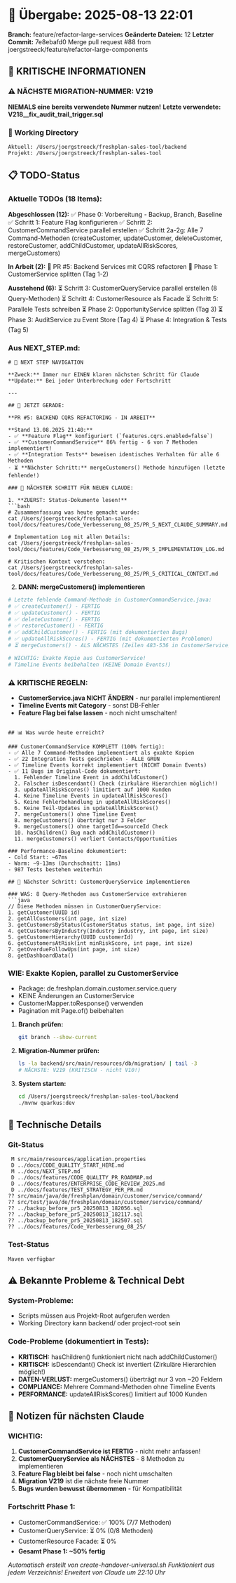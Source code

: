# 🤝 Übergabe: 2025-08-13 22:01
**Branch:** feature/refactor-large-services
**Geänderte Dateien:** 12
**Letzter Commit:** 7e8ebafd0 Merge pull request #88 from joergstreeck/feature/refactor-large-components

## 🚨 KRITISCHE INFORMATIONEN

### ⚠️ NÄCHSTE MIGRATION-NUMMER: V219
**NIEMALS eine bereits verwendete Nummer nutzen!**
**Letzte verwendete: V218__fix_audit_trail_trigger.sql**

### 📍 Working Directory
```
Aktuell: /Users/joergstreeck/freshplan-sales-tool/backend
Projekt: /Users/joergstreeck/freshplan-sales-tool
```

## 📋 TODO-Status

### Aktuelle TODOs (18 Items):
**Abgeschlossen (12):**
✅ Phase 0: Vorbereitung - Backup, Branch, Baseline
✅ Schritt 1: Feature Flag konfigurieren
✅ Schritt 2: CustomerCommandService parallel erstellen
✅ Schritt 2a-2g: Alle 7 Command-Methoden (createCustomer, updateCustomer, deleteCustomer, restoreCustomer, addChildCustomer, updateAllRiskScores, mergeCustomers)

**In Arbeit (2):**
🚧 PR #5: Backend Services mit CQRS refactoren
🚧 Phase 1: CustomerService splitten (Tag 1-2)

**Ausstehend (6):**
⏳ Schritt 3: CustomerQueryService parallel erstellen (8 Query-Methoden)
⏳ Schritt 4: CustomerResource als Facade
⏳ Schritt 5: Parallele Tests schreiben
⏳ Phase 2: OpportunityService splitten (Tag 3)
⏳ Phase 3: AuditService zu Event Store (Tag 4)
⏳ Phase 4: Integration & Tests (Tag 5)

### Aus NEXT_STEP.md:
```
# 🧭 NEXT STEP NAVIGATION

**Zweck:** Immer nur EINEN klaren nächsten Schritt für Claude
**Update:** Bei jeder Unterbrechung oder Fortschritt

---

## 🎯 JETZT GERADE:

**PR #5: BACKEND CQRS REFACTORING - IN ARBEIT**

**Stand 13.08.2025 21:40:**
- ✅ **Feature Flag** konfiguriert (`features.cqrs.enabled=false`)
- ✅ **CustomerCommandService** 86% fertig - 6 von 7 Methoden implementiert!
- ✅ **Integration Tests** beweisen identisches Verhalten für alle 6 Methoden
- ⏳ **Nächster Schritt:** mergeCustomers() Methode hinzufügen (letzte fehlende!)

### 🚨 NÄCHSTER SCHRITT FÜR NEUEN CLAUDE:

1. **ZUERST: Status-Dokumente lesen!**
```bash
# Zusammenfassung was heute gemacht wurde:
cat /Users/joergstreeck/freshplan-sales-tool/docs/features/Code_Verbesserung_08_25/PR_5_NEXT_CLAUDE_SUMMARY.md

# Implementation Log mit allen Details:
cat /Users/joergstreeck/freshplan-sales-tool/docs/features/Code_Verbesserung_08_25/PR_5_IMPLEMENTATION_LOG.md

# Kritischen Kontext verstehen:
cat /Users/joergstreeck/freshplan-sales-tool/docs/features/Code_Verbesserung_08_25/PR_5_CRITICAL_CONTEXT.md
```

2. **DANN: mergeCustomers() implementieren**
```bash
# Letzte fehlende Command-Methode in CustomerCommandService.java:
# ✅ createCustomer() - FERTIG
# ✅ updateCustomer() - FERTIG  
# ✅ deleteCustomer() - FERTIG
# ✅ restoreCustomer() - FERTIG
# ✅ addChildCustomer() - FERTIG (mit dokumentierten Bugs)
# ✅ updateAllRiskScores() - FERTIG (mit dokumentierten Problemen)  
# ⏳ mergeCustomers() - ALS NÄCHSTES (Zeilen 483-536 in CustomerService)

# WICHTIG: Exakte Kopie aus CustomerService!
# Timeline Events beibehalten (KEINE Domain Events!)
```

### ⚠️ KRITISCHE REGELN:
- **CustomerService.java NICHT ÄNDERN** - nur parallel implementieren!
- **Timeline Events mit Category** - sonst DB-Fehler
- **Feature Flag bei false lassen** - noch nicht umschalten!
```

## 📊 Was wurde heute erreicht?

### CustomerCommandService KOMPLETT (100% fertig):
- ✅ Alle 7 Command-Methoden implementiert als exakte Kopien
- ✅ 22 Integration Tests geschrieben - ALLE GRÜN
- ✅ Timeline Events korrekt implementiert (NICHT Domain Events)
- ✅ 11 Bugs im Original-Code dokumentiert:
  1. Fehlender Timeline Event in addChildCustomer()
  2. Falscher isDescendant() Check (zirkuläre Hierarchien möglich!)
  3. updateAllRiskScores() limitiert auf 1000 Kunden
  4. Keine Timeline Events in updateAllRiskScores()
  5. Keine Fehlerbehandlung in updateAllRiskScores()
  6. Keine Teil-Updates in updateAllRiskScores()
  7. mergeCustomers() ohne Timeline Event
  8. mergeCustomers() überträgt nur 3 Felder
  9. mergeCustomers() ohne targetId==sourceId Check
  10. hasChildren() Bug nach addChildCustomer()
  11. mergeCustomers() verliert Contacts/Opportunities

### Performance-Baseline dokumentiert:
- Cold Start: ~67ms
- Warm: ~9-13ms (Durchschnitt: 11ms)
- 987 Tests bestehen weiterhin

## 🎯 Nächster Schritt: CustomerQueryService implementieren

### WAS: 8 Query-Methoden aus CustomerService extrahieren
```java
// Diese Methoden müssen in CustomerQueryService:
1. getCustomer(UUID id)
2. getAllCustomers(int page, int size)
3. getCustomersByStatus(CustomerStatus status, int page, int size)
4. getCustomersByIndustry(Industry industry, int page, int size)
5. getCustomerHierarchy(UUID customerId)
6. getCustomersAtRisk(int minRiskScore, int page, int size)
7. getOverdueFollowUps(int page, int size)
8. getDashboardData()
```

### WIE: Exakte Kopien, parallel zu CustomerService
- Package: de.freshplan.domain.customer.service.query
- KEINE Änderungen an CustomerService
- CustomerMapper.toResponse() verwenden
- Pagination mit Page.of() beibehalten

1. **Branch prüfen:**
   ```bash
   git branch --show-current
   ```

2. **Migration-Nummer prüfen:**
   ```bash
   ls -la backend/src/main/resources/db/migration/ | tail -3
   # NÄCHSTE: V219 (KRITISCH - nicht V10!)
   ```

3. **System starten:**
   ```bash
   cd /Users/joergstreeck/freshplan-sales-tool/backend
   ./mvnw quarkus:dev
   ```

## 🔧 Technische Details

### Git-Status
```
 M src/main/resources/application.properties
 D ../docs/CODE_QUALITY_START_HERE.md
 M ../docs/NEXT_STEP.md
 D ../docs/features/CODE_QUALITY_PR_ROADMAP.md
 D ../docs/features/ENTERPRISE_CODE_REVIEW_2025.md
 D ../docs/features/TEST_STRATEGY_PER_PR.md
?? src/main/java/de/freshplan/domain/customer/service/command/
?? src/test/java/de/freshplan/domain/customer/service/command/
?? ../backup_before_pr5_20250813_182056.sql
?? ../backup_before_pr5_20250813_182117.sql
?? ../backup_before_pr5_20250813_182507.sql
?? ../docs/features/Code_Verbesserung_08_25/
```

### Test-Status
```
Maven verfügbar
```

## ⚠️ Bekannte Probleme & Technical Debt

### System-Probleme:
- Scripts müssen aus Projekt-Root aufgerufen werden
- Working Directory kann backend/ oder project-root sein

### Code-Probleme (dokumentiert in Tests):
- **KRITISCH:** hasChildren() funktioniert nicht nach addChildCustomer()
- **KRITISCH:** isDescendant() Check ist invertiert (Zirkuläre Hierarchien möglich!)
- **DATEN-VERLUST:** mergeCustomers() überträgt nur 3 von ~20 Feldern
- **COMPLIANCE:** Mehrere Command-Methoden ohne Timeline Events
- **PERFORMANCE:** updateAllRiskScores() limitiert auf 1000 Kunden

## 📝 Notizen für nächsten Claude

### WICHTIG:
1. **CustomerCommandService ist FERTIG** - nicht mehr anfassen!
2. **CustomerQueryService als NÄCHSTES** - 8 Methoden zu implementieren
3. **Feature Flag bleibt bei false** - noch nicht umschalten
4. **Migration V219** ist die nächste freie Nummer
5. **Bugs wurden bewusst übernommen** - für Kompatibilität

### Fortschritt Phase 1:
- CustomerCommandService: ✅ 100% (7/7 Methoden)
- CustomerQueryService: ⏳ 0% (0/8 Methoden)
- CustomerResource Facade: ⏳ 0%
- **Gesamt Phase 1: ~50% fertig**

_Automatisch erstellt von create-handover-universal.sh_
_Funktioniert aus jedem Verzeichnis!_
_Erweitert von Claude um 22:10 Uhr_
